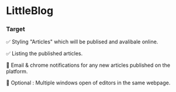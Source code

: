 # LittleBlog

### Target 
✅ Styling "Articles" which will be publised and avalibale online.

✅ Listing the published articles.

:black_square_button: Email & chrome notifications for any new articles published on the platform.

:black_square_button: Optional : Multiple windows open of editors in the same webpage.

